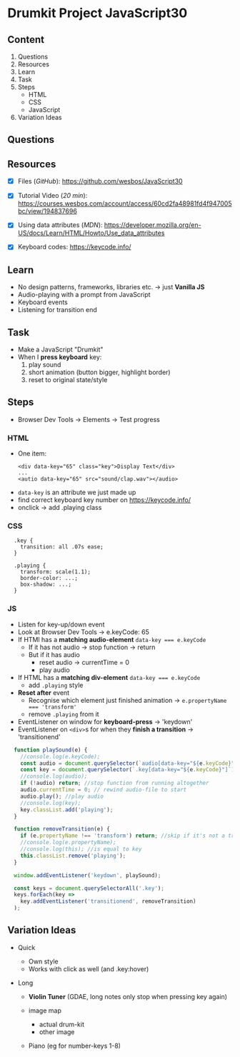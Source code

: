 # Drumkit Project JavaScript30

## Content
1. Questions
1. Resources
1. Learn
1. Task
1. Steps
    - HTML
    - CSS
    - JavaScript
1. Variation Ideas

## Questions

## Resources

- [x] Files (*GitHub*): <https://github.com/wesbos/JavaScript30>
- [x] Tutorial Video (*20 min*): <https://courses.wesbos.com/account/access/60cd2fa48981fd4f947005bc/view/194837696>
- [x] Using data attributes (*MDN*): <https://developer.mozilla.org/en-US/docs/Learn/HTML/Howto/Use_data_attributes>
- [x] Keyboard codes: <https://keycode.info/>


## Learn
- No design patterns, frameworks, libraries etc. &rarr; just **Vanilla JS**
- Audio-playing with a prompt from JavaScript 
- Keyboard events
- Listening for transition end

## Task

- Make a JavaScript "Drumkit"
- When I **press keyboard** key:
  1. play sound
  2. short animation (button bigger, highlight border)
  3. reset to original state/style

## Steps

- Browser Dev Tools &rarr; Elements &rarr; Test progress

### HTML

  - One item:
    ```
    <div data-key="65" class="key">Display Text</div>
    ...
    <autio data-key="65" src="sound/clap.wav"></audio>
    ```
  - `data-key` is an attribute we just made up
  - find correct keyboard key number on <https://keycode.info/>
  - onclick &rarr; add .playing class

### CSS

  ```
    .key {
      transition: all .07s ease;
    }

    .playing {
      transform: scale(1.1);
      border-color: ...;
      box-shadow: ...;
    }
  ```

### JS

  - Listen for key-up/down event
  - Look at Browser Dev Tools &rarr; e.keyCode: 65
  - If HTMl has a **matching audio-element** `data-key === e.keyCode`
    - If it has not audio &rarr; stop function &rarr; return
    - But if it has audio
      - reset audio &rarr; currentTime = 0
      - play audio
  - If HTML has a **matching div-element** `data-key === e.keyCode`
    - add `.playing` style
  - **Reset after** event
    - Recognise which element just finished animation &rarr; `e.propertyName === 'transform'`
    - remove `.playing` from it
  - EventListener on window for **keyboard-press** &rarr; 'keydown'
  - EventListener on `<div>`s for when they **finish a transition** &rarr; 'transitionend'

  ```javascript
    function playSound(e) {
      //console.log(e.keyCode);
      const audio = document.querySelector(`audio[data-key="${e.keyCode}"]`); //find correct audio files
      const key = document.querySelector(`.key[data-key="${e.keyCode}"]`); //find correct div-elements
      //console.log(audio);
      if (!audio) return; //stop function from running altogether
      audio.currentTime = 0; // rewind audio-file to start
      audio.play(); //play audio
      //console.log(key);
      key.classList.add('playing');
    }

    function removeTransition(e) {
      if (e.propertyName !== 'transform') return; //skip if it's not a transform
      //console.log(e.propertyName);
      //console.log(this); //is equal to key
      this.classList.remove('playing');
    }

    window.addEventListener('keydown', playSound);

    const keys = document.querySelectorAll('.key');
    keys.forEach(key =>
      key.addEventListener('transitionend', removeTransition)
    );
 ```


## Variation Ideas

- Quick
  - Own style
  - Works with click as well (and .key:hover)

- Long
  - **Violin Tuner** (GDAE, long notes only stop when pressing key again)
  
  - image map
    - actual drum-kit
    - other image
  - Piano (eg for number-keys 1-8)

